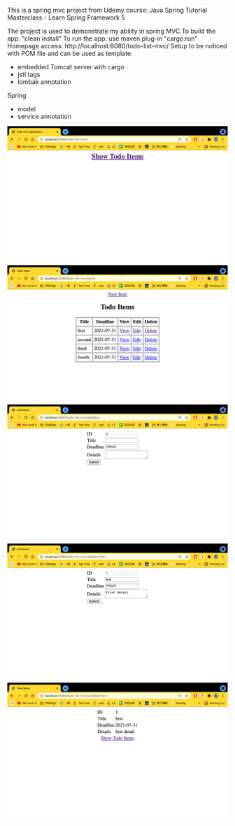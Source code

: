 This is a spring mvc project from Udemy course: Java Spring Tutorial Masterclass - Learn Spring Framework 5

The project is used to demonstrate my ability in spring MVC
To build the app: "clean install"
To run the app: use maven plug-in "cargo:run"
Homepage access: http://localhost:8080/todo-list-mvc/
Setup to be noticed with POM file and can be used as template:
- embedded Tomcat server with cargo
- jstl tags
- lombak annotation

Spring
- model
- service annotation

![home](docs/home.png)
![home](docs/list.png)
![home](docs/addItem.png)
![home](docs/updateItem.png)
![home](docs/viewItem.png)
